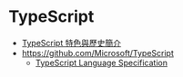 # TypeScript
* [TypeScript 特色與歷史簡介](https://old-oomusou.goodjack.tw/typescript/intro/)
* https://github.com/Microsoft/TypeScript
  * [TypeScript Language Specification](https://github.com/Microsoft/TypeScript/blob/730f18955dc17068be33691f0fb0e0285ebbf9f5/doc/spec.md)
